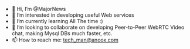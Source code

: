 - 👋 Hi, I’m @MajorNews
- 👀 I’m interested in developing useful Web services
- 🌱 I’m currently learning All The time :)
- 💞️ I’m looking to collaborate on developing Peer-to-Peer WebRTC Video chat, making Mysql DBs much faster, etc.
- 📫 How to reach me: tech_man@anoox.com

<!---
MajorNews/MajorNews is a ✨ special ✨ repository because its `README.md` (this file) appears on your GitHub profile.
You can click the Preview link to take a look at your changes.
--->

